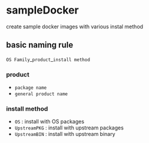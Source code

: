 # sampleDocker

create sample docker images with various instal method

## basic naming rule

`OS Family`\_`product`\_`install method`

### product

- `package name`
- `general product name`

### install method

- `OS` : install with OS packages
- `UpstreamPKG` : install with upstream packages
- `UpstreamBIN` : install with upstream binary
